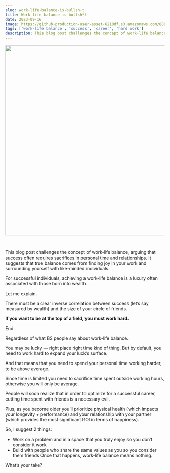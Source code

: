 ```yaml
---
slug: work-life-balance-is-bullsh-t
title: Work-life balance is bullsh*t
date: 2023-09-16
image: https://github-production-user-asset-6210df.s3.amazonaws.com/88618738/280557860-935e058c-7338-48b9-bd1c-bd0e39d85094.png
tags: ['work-life balance', 'success', 'career', 'hard work']
description: This blog post challenges the concept of work-life balance, arguing that success often requires sacrifices in personal time and relationships. It suggests that true balance comes from finding joy in your work and surrounding yourself with like-minded individuals.
---
```


<p align="center">
    <img width="600" src="https://github-production-user-asset-6210df.s3.amazonaws.com/88618738/280557860-935e058c-7338-48b9-bd1c-bd0e39d85094.png"/>
</p>

<br />

This blog post challenges the concept of work-life balance, arguing that success often requires sacrifices in personal time and relationships. It suggests that true balance comes from finding joy in your work and surrounding yourself with like-minded individuals.

<!-- truncate -->

<div style={{borderTop: '1px solid #0088CC', margin: '1.5em 0'}} />


For successful individuals, achieving a work-life balance is a luxury often associated with those born into wealth.

Let me explain.

There must be a clear inverse correlation between success (let’s say measured by wealth) and the size of your circle of friends.

**If you want to be at the top of a field, you must work hard.**

End.

Regardless of what BS people say about work-life balance.

You may be lucky — right place right time kind of thing. But by default, you need to work hard to expand your luck’s surface.

And that means that you need to spend your personal time working harder, to be above average.

Since time is limited you need to sacrifice time spent outside working hours, otherwise you will only be average.

People will soon realize that in order to optimize for a successful career, cutting time spent with friends is a necessary evil.

Plus, as you become older you’ll prioritize physical health (which impacts your longevity + performance) and your relationship with your partner (which provides the most significant ROI in terms of happiness).

So, I suggest 2 things:

- Work on a problem and in a space that you truly enjoy so you don’t consider it work
- Build with people who share the same values as you so you consider them friends Once that happens, work-life balance means nothing.

What’s your take?
